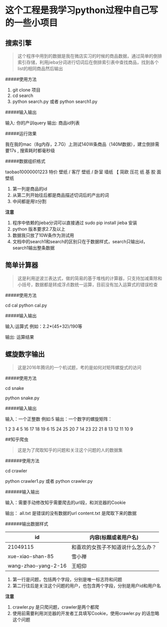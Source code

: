 # 这个工程是我学习python过程中自己写的一些小项目

## 搜索引擎

> 这个程序中用到的数据是我在微店实习的时候的商品数据，通过简单的倒排索引存储，利用jieba分词进行切词后在倒排索引表中查找商品，找到各个list的相同商品然后输出

#####使用方法

1. git clone 项目
2. cd search
3. python search.py 或者 python search1.py

#####输入输出

输入: 你的产训query
输出: 商品id列表

#####运行效果

我在我的mac（8g内存，2.7G）上测试140W条商品（140M数据），建立倒排需要17s , 搜索耗时都毫秒级

#####数据组织格式

taobao10000001223	特价	壁纸	/	客厅	壁纸	/	卧室	墙纸	【	简欧	压花	纸	基	胶	面	壁纸

1. 第一列是商品的id
2. 从第二列开始往后都是商品描述切词后的产出的词
3. 中间都是用\t分割



**注意**

1. 程序中依赖的jieba分词可以直接通过 sudo pip install jieba 安装
2. python 版本要求2.7及以上
3. 数据我只放了10W条作为测试用
4. 文档中的search1和search的区别只在于数据样式，search只输出id，search1输出整条数据
## 简单计算器

> 这是利用逆波兰表达式，做的简易的基于堆栈的计算器，只支持加减乘除和小括号，数据都是转成浮点数统一运算，目前没有加入运算式的错误检查

#####使用方法

cd cal
python cal.py

#####输入输出

输入:运算式 例如：2.2*(45+32)/190等

输出: 运算结果

## 螺旋数字输出

> 这是2016年腾讯的一个机试题，考的是如何对矩阵螺旋式的访问

#####使用方法

cd snake 

python snake.py

#####输入输出

输入：一个正整数 例如:5
输出：一个数字的螺旋矩阵：

1	2	3	4	5
16	17	18	19	6
15	24	25	20	7
14	23	22	21	8
13	12	11	10	9

##知乎爬虫

> 这是为了爬取知乎的问题和关注这个问题的人的数据集

######使用方法

cd crawler

python crawler1.py 或者 python crawler.py

######输入输出

输入：需要手动修改知乎需要爬去的url段，和浏览器的Cookie

输出： all.txt 是错误的没有数据的url content.txt 是爬取下来的数据

######输出数据样式

id|内容(标题或者用户名)
---|---
21049115|和喜欢的女孩子不知道说什么怎么办？
xue-xiao-shan-85|雪小禅
wang-zhao-yang-2-16|王昭仰


1. 第一行是问题，包括两个字段，分别是唯一标志符和问题
2. 第二行往后是关注这个问题的用户，也包含两个字段，分别是用户id和用户名


**注意**

1. crawler.py 是只爬问题，crawler是两个都爬
2. 使用前需要利用浏览器的开发者工具填写Cookie，使用crawler.py 的话忽略这个问题
